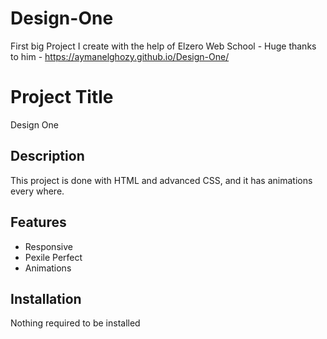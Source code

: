 # Design-One
First big Project I create with the help of Elzero Web School - Huge thanks to him - 
https://aymanelghozy.github.io/Design-One/

# Project Title
Design One

## Description
This project is done with HTML and advanced CSS, and it has animations every where.

## Features
- Responsive
- Pexile Perfect
- Animations

## Installation
Nothing required to be installed
